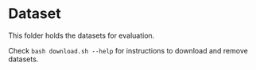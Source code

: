 # Dataset

This folder holds the datasets for evaluation.

Check `bash download.sh --help` for instructions to download and remove datasets.